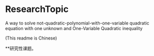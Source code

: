# ResearchTopic
A way to solve not-quadratic-polynomial-with-one-variable quadratic equation with one unknown and One-Variable Quadratic inequality

(This readme is Chinese)

**研究性课题。
